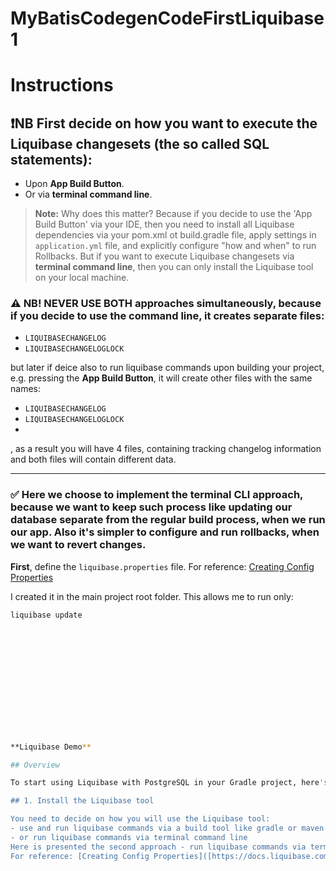 # MyBatisCodegenCodeFirstLiquibase1



# Instructions

## :exclamation:NB **First decide** on how you want to execute the Liquibase changesets (the so called SQL statements):
  - Upon **App Build Button**.
  - Or via **terminal command line**.

> **Note:** Why does this matter? Because if you decide to use the 'App Build Button' via your IDE, then you need to install all Liquibase dependencies via your pom.xml ot build.gradle file, apply settings in `application.yml` file, and explicitly configure "how and when" to run Rollbacks. But if you want to execute Liquibase changesets via **terminal command line**, then you can only install the Liquibase tool on your local machine.

### :warning: NB! NEVER USE BOTH approaches simultaneously, because if you decide to use the command line, it **creates separate files**:
  - `LIQUIBASECHANGELOG`
  - `LIQUIBASECHANGELOGLOCK`

but later if deice also to run liquibase commands upon building your project, e.g. pressing the **App Build Button**, it will create other files with the same names:
  - `LIQUIBASECHANGELOG`
  - `LIQUIBASECHANGELOGLOCK`
  - 
, as a result you will have 4 files, containing tracking changelog information and both files will contain different data.

---

### :white_check_mark: Here we choose to implement the **terminal CLI** approach, because we want to keep such process like updating our database separate from the regular build process, when we run our app. Also it's simpler to configure and run rollbacks, when we want to revert changes.

**First**, define the `liquibase.properties` file. 
For reference: [Creating Config Properties](https://docs.liquibase.com/concepts/connections/creating-config-properties.html)

I created it in the main project root folder. This allows me to run only:
```bash
liquibase update














**Liquibase Demo** 

## Overview

To start using Liquibase with PostgreSQL in your Gradle project, here's a minimal configuration steps:

## 1. Install the Liquibase tool

You need to decide on how you will use the Liquibase tool:
- use and run liquibase commands via a build tool like gradle or maven
- or run liquibase commands via terminal command line
Here is presented the second approach - run liquibase commands via terminal command line.
For reference: [Creating Config Properties]([https://docs.liquibase.com/concepts/connections/creating-config-properties.html](https://docs.liquibase.com/start/install/home.html))




